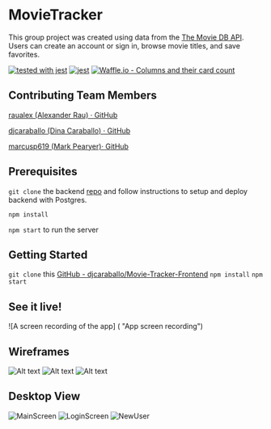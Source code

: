 # MovieTracker
This group project was created using data from the [The Movie DB API](https://www.themoviedb.org/documentation/api). Users can create an account or sign in, browse movie titles, and save favorites. 

[![tested with jest](https://img.shields.io/badge/tested_with-jest-99424f.svg)](https://github.com/facebook/jest) [![jest](https://jestjs.io/img/jest-badge.svg)](https://github.com/facebook/jest)
[![Waffle.io - Columns and their card count](https://badge.waffle.io/marcusp619/movietracker-frontend.svg?columns=all)](https://waffle.io/marcusp619/movietracker-frontend)

## Contributing Team Members
[raualex (Alexander Rau) · GitHub](https://github.com/raualex)

[djcaraballo (Dina Caraballo) · GitHub](https://github.com/djcaraballo)

[marcusp619 (Mark Pearyer)· GitHub](https://github.com/marcusp619)

## Prerequisites 
`git clone` the backend [repo](https://github.com/turingschool-examples/movie-tracker) and follow instructions to setup and deploy backend with Postgres.

`npm install` 

`npm start` to run the server

## Getting Started
`git clone` this [GitHub - djcaraballo/Movie-Tracker-Frontend](https://github.com/djcaraballo/Movie-Tracker-Frontend)
`npm install`
`npm start`

## See it live!
![A screen recording of the app]
( "App screen recording")

## Wireframes 
![Alt text](https://github.com/marcusp619/movietracker-frontend/blob/iteration-2-DC/Wireframes/Login-Screen.png)
![Alt text](https://github.com/marcusp619/movietracker-frontend/blob/iteration-2-DC/Wireframes/Movies.png?raw=true)
![Alt text](https://github.com/marcusp619/movietracker-frontend/blob/iteration-2-DC/Wireframes/New-User-Sign-Up-Screen.png?raw=true)

## Desktop View
![MainScreen](https://github.com/marcusp619/movietracker-frontend/blob/master/Screenshots/Screen%20Shot%202018-10-31%20at%208.52.26%20AM.png?raw=true)
![LoginScreen](https://github.com/marcusp619/movietracker-frontend/blob/master/Screenshots/Screen%20Shot%202018-10-31%20at%208.52.53%20AM.png?raw=true)
![NewUser](https://github.com/marcusp619/movietracker-frontend/blob/master/Screenshots/Screen%20Shot%202018-10-31%20at%208.53.26%20AM.png?raw=true)
